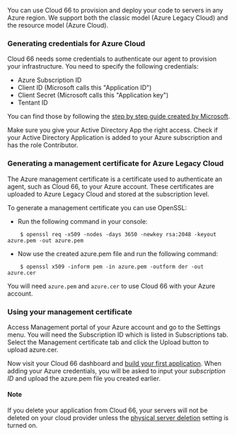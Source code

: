 
You can use Cloud 66 to provision and deploy your code to servers in any Azure region. We support both the classic model (Azure Legacy Cloud) and the resource model (Azure Cloud).

### Generating credentials for Azure Cloud 

Cloud 66 needs some credentials to authenticate our agent to provision your infrastructure. You need to specify the following credentials:

* Azure Subscription ID
* Client ID (Microsoft calls this "Application ID")
* Client Secret (Microsoft calls this "Application key")
* Tentant ID

You can find those by following the [step by step guide created by Microsoft](https://docs.microsoft.com/en-us/azure/azure-resource-manager/resource-group-create-service-principal-portal).

Make sure you give your Active Directory App the right access. Check if your Active Directory Application is added to your Azure subscription and has the role Contributor.

### Generating a management certificate for Azure Legacy Cloud

The Azure management certificate is a certificate used to authenticate an agent, such as Cloud 66, to your Azure account. These certificates are uploaded to Azure Legacy Cloud and stored at the subscription level.

To generate a management certificate you can use OpenSSL:

* Run the following command in your console:

```
	$ openssl req -x509 -nodes -days 3650 -newkey rsa:2048 -keyout azure.pem -out azure.pem
```

* Now use the created azure.pem file and run the following command:

```
	$ openssl x509 -inform pem -in azure.pem -outform der -out azure.cer
```

You will need `azure.pem` and `azure.cer` to use Cloud 66 with your Azure account.

### Using your management certificate

Access Management portal of your Azure account and go to the Settings menu. You will need the Subscription ID which is listed in Subscriptions tab. Select the Management certificate tab and click the Upload button to upload azure.cer.

Now visit your Cloud 66 dashboard and [build your first application](/{{page.collection}}/quickstarts/). When adding your Azure credentials, you will be asked to input your *subscription ID* and upload the azure.pem file you created earlier.

#### Note
<div class="notice notice-warning"><p>
If you delete your application from Cloud 66, your servers will not be deleted on your cloud provider unless the <a href="/{{page.collection}}/how-to-guides/deployment/server-deletion.html">physical server deletion</a> setting is turned on.
</p></div>

